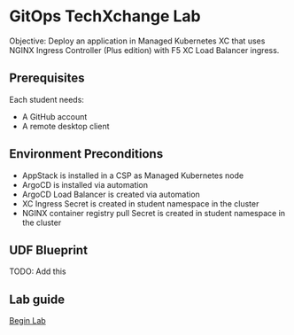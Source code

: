 # GitOps TechXchange Lab

Objective:
Deploy an application in Managed Kubernetes XC that uses NGINX Ingress Controller (Plus edition) with F5 XC Load Balancer ingress.

## Prerequisites

Each student needs:

- A GitHub account
- A remote desktop client

## Environment Preconditions

- AppStack is installed in a CSP as Managed Kubernetes node
- ArgoCD is installed via automation
- ArgoCD Load Balancer is created via automation
- XC Ingress Secret is created in student namespace in the cluster
- NGINX container registry pull Secret is created in student namespace in the cluster

## UDF Blueprint

TODO: Add this

## Lab guide

[Begin Lab](docs/README.md)
